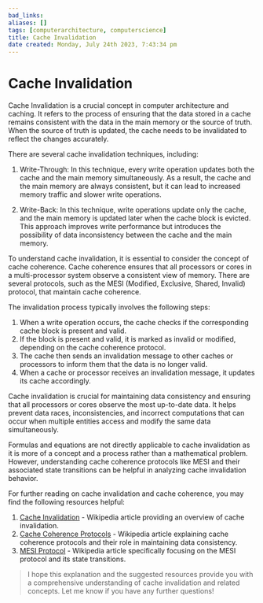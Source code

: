 ```yaml
---
bad_links: 
aliases: []
tags: [computerarchitecture, computerscience]
title: Cache Invalidation
date created: Monday, July 24th 2023, 7:43:34 pm
---
```

# Cache Invalidation

Cache Invalidation is a crucial concept in computer architecture and caching. It refers to the process of ensuring that the data stored in a cache remains consistent with the data in the main memory or the source of truth. When the source of truth is updated, the cache needs to be invalidated to reflect the changes accurately.

There are several cache invalidation techniques, including:

1. Write-Through: In this technique, every write operation updates both the cache and the main memory simultaneously. As a result, the cache and the main memory are always consistent, but it can lead to increased memory traffic and slower write operations.

2. Write-Back: In this technique, write operations update only the cache, and the main memory is updated later when the cache block is evicted. This approach improves write performance but introduces the possibility of data inconsistency between the cache and the main memory.

To understand cache invalidation, it is essential to consider the concept of cache coherence. Cache coherence ensures that all processors or cores in a multi-processor system observe a consistent view of memory. There are several protocols, such as the MESI (Modified, Exclusive, Shared, Invalid) protocol, that maintain cache coherence.

The invalidation process typically involves the following steps:

1. When a write operation occurs, the cache checks if the corresponding cache block is present and valid.
2. If the block is present and valid, it is marked as invalid or modified, depending on the cache coherence protocol.
3. The cache then sends an invalidation message to other caches or processors to inform them that the data is no longer valid.
4. When a cache or processor receives an invalidation message, it updates its cache accordingly.

Cache invalidation is crucial for maintaining data consistency and ensuring that all processors or cores observe the most up-to-date data. It helps prevent data races, inconsistencies, and incorrect computations that can occur when multiple entities access and modify the same data simultaneously.

Formulas and equations are not directly applicable to cache invalidation as it is more of a concept and a process rather than a mathematical problem. However, understanding cache coherence protocols like MESI and their associated state transitions can be helpful in analyzing cache invalidation behavior.

For further reading on cache invalidation and cache coherence, you may find the following resources helpful:

1. [Cache Invalidation](https://en.wikipedia.org/wiki/Cache_invalidation) - Wikipedia article providing an overview of cache invalidation.
2. [Cache Coherence Protocols](https://en.wikipedia.org/wiki/Cache_coherence) - Wikipedia article explaining cache coherence protocols and their role in maintaining data consistency.
3. [MESI Protocol](https://en.wikipedia.org/wiki/MESI_protocol) - Wikipedia article specifically focusing on the MESI protocol and its state transitions.

> I hope this explanation and the suggested resources provide you with a comprehensive understanding of cache invalidation and related concepts. Let me know if you have any further questions!